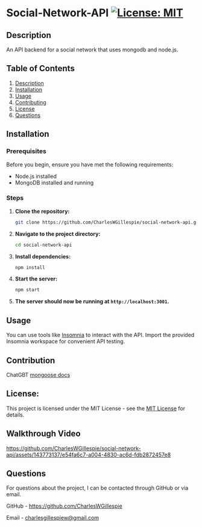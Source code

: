 # Social-Network-API [![License: MIT](https://img.shields.io/badge/License-MIT-yellow.svg)](https://opensource.org/licenses/MIT)

## Description
  An API backend for a social network that uses mongodb and node.js.

## Table of Contents
1. [Description](#description)
2. [Installation](#installation)
3. [Usage](#usage)
4. [Contributing](#contributing)
6. [License](#license)
7. [Questions](#questions)

## Installation

### Prerequisites

Before you begin, ensure you have met the following requirements:

- Node.js installed
- MongoDB installed and running

### Steps

1. **Clone the repository:**

    ```bash
    git clone https://github.com/CharlesWGillespie/social-network-api.git
    ```

2. **Navigate to the project directory:**

    ```bash
    cd social-network-api
    ```

3. **Install dependencies:**

    ```bash
    npm install
    ```

4. **Start the server:**

    ```bash
    npm start
    ```

5. **The server should now be running at `http://localhost:3001`.**

## Usage

You can use tools like [Insomnia](https://insomnia.rest/) to interact with the API. Import the provided Insomnia workspace for convenient API testing.

## Contribution

ChatGBT
[mongoose docs](https://mongoosejs.com/)

## License:

This project is licensed under the MIT License - see the [MIT License](https://opensource.org/licenses/MIT) for details.

## Walkthrough Video


https://github.com/CharlesWGillespie/social-network-api/assets/143773137/e54fa6c7-a004-4830-ac6d-fdb2872457e8



## Questions

For questions about the project, I can be contacted through GitHub or via email.

GitHub - https://github.com/CharlesWGillespie

Email - charlesgillespiew@gmail.com
